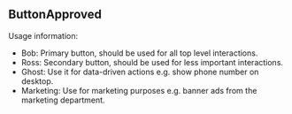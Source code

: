 <h2>Button<span class="status approved">Approved</span></h2>

Usage information:

* Bob: Primary button, should be used for all top level interactions.
* Ross: Secondary button, should be used for less important interactions.
* Ghost: Use it for data-driven actions e.g. show phone number on desktop.
* Marketing: Use for marketing purposes e.g. banner ads from the marketing department.